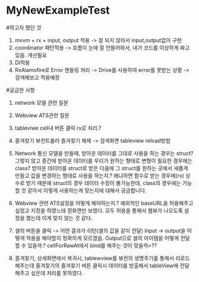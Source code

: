 # MyNewExampleTest

#하고자 했던 것
1. mvvm + rx + input, output 적용 -> 잘 되지 않아서 input,output없이 구현
2. coordinator 패턴적용 -> 흐름이 눈에 잘 안들어와서, 내가 코드를 이상하게 짜고있음. 개선필요
3. DI적용 
4. RxAlamofire로 Error 핸들링 처리 -> Drive를 사용하여 error를 못받는 상황 -> 검색해보고 적용예정


#궁금한 사항
1. network 모델 관련 질문
2. Webview ATS관련 질문
3. tableviwe cell내 버튼 클릭 rx로 처리.?
4. 즐겨찾기 뷰컨트롤러 즐겨찾기 해제 -> 검색화면 tableview reload방법



1. Network 통신 모델을 만들때, 받아온 데이터를 그대로 사용을 하는 경우는 struct?
그렇지 않고 중간에 받아온 데이터를 우리가 원하는 형태로 변형이 필요한 경우에는 class?
받아온 데이터를 struct로 받은 다음에 그 struct를 원하는 곳에서 새롭게 만들고 값을 변경하는 형태로 사용을 하는지.? 왜냐하면 함수로 받는 경우에(rx) 상수로 받기 때문에 struct의 경우 데이터 수정이 불가능한데, class의 경우에는 가능할 것 같아서 이렇게 사용하는게 맞는지에 대해서 궁금합니다.

2. Webview 관련 ATS설정을 어떻게 해야하는지.?
예외적인 baseURL을 허용해주고 싶었고 지정을 하였느데 흰화면만 보였다.
모두 허용을 통해서 웹뷰가 나오도록 설정을 했는데 이게 맞지 않는 것 같다.


3. 셀의 버튼을 클릭 -> 어떤 결과가 리턴(셀의 값을 같이 전달)
Input -> output을 어떻게 적용을 해야할지 정확하게 모르겠음.
Output으로 셀의 아이템을 어떻게 전달할 수 있을까.? 
cellForRawAt에서 bind를 해주는 것이 맞을까>??

4. 즐겨찾기, 상세화면에서 복귀시, tablewview를 뷰컨의 생명주기를 통해서 리로드해주는데
즐겨찾기의 즐겨찾기 버튼 클릭시 데이터를 방출해서 tableView에 전달해주고 싶은데 처리를  못하였다.

